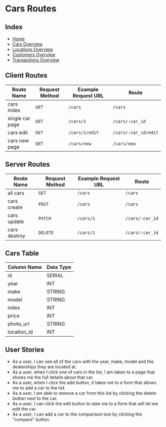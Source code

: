 # Cars Routes

## Index

- [Home](/)
- [Cars Overview](/cars_overview.md)
- [Locations Overview](/locations_overview.md)
- [Customers Overview](/customers_overview.md)
- [Transactions Overview](/transactions_overview.md)

## Client Routes

| Route Name      | Request Method | Example Request URL | Route                |
| --------------- | -------------- | ------------------- | -------------------- |
| cars index      | `GET`          | `/cars`             | `/cars`              |
| single car page | `GET`          | `/cars/1`           | `/cars/:car_id`      |
| cars edit       | `GET`          | `/cars/1/edit`      | `/cars/:car_id/edit` |
| cars new page   | `GET`          | `/cars/new`         | `/cars/new`          |

## Server Routes

| Route Name   | Request Method | Example Request URL | Route           |
| ------------ | -------------- | ------------------- | --------------- |
| all cars     | `GET`          | `/cars`             | `/cars`         |
| cars create  | `POST`         | `/cars`             | `/cars`         |
| cars update  | `PATCH`        | `/cars/1`           | `/cars/:car_id` |
| cars destroy | `DELETE`       | `/cars/1`           | `/cars/:car_id` |

## Cars Table

| Column Name | Data Type |
| ----------- | --------- |
| id          | SERIAL    |
| year        | INT       |
| make        | STRING    |
| model       | STRING    |
| miles       | INT       |
| price       | INT       |
| photo_url   | STRING    |
| location_id | INT       |

## User Stories

- As a user, I can see all of the cars with the year, make, model and the dealerships they are located at.
- As a user, when I click one of cars in the list, I am taken to a page that shows me the full details about that car.
- As a user, when I click the add button, it takes me to a form that allows me to add a car to the list.
- As a user, I am able to remove a car from this list by clicking the delete button next to the car.
- As a user, I can click the edit button to take me to a form that will let me edit the car.
- As a user, I can add a car to the comparison tool by clicking the "compare" button.
